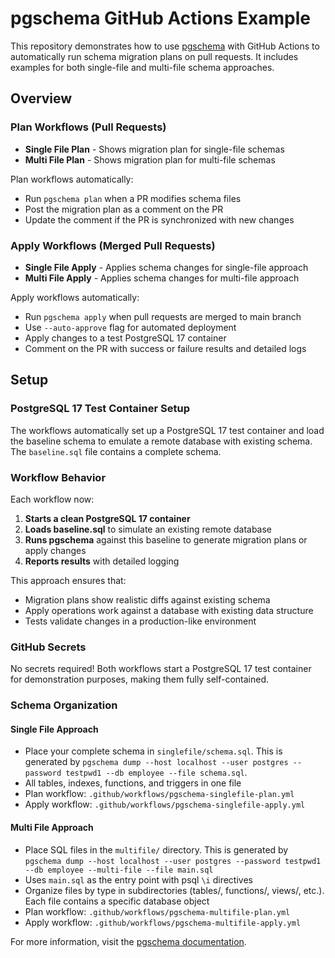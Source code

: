 # pgschema GitHub Actions Example

This repository demonstrates how to use [pgschema](https://www.pgschema.com/) with GitHub Actions to automatically run schema migration plans on pull requests. It includes examples for both single-file and multi-file schema approaches.

## Overview

### Plan Workflows (Pull Requests)

- **Single File Plan** - Shows migration plan for single-file schemas
- **Multi File Plan** - Shows migration plan for multi-file schemas

Plan workflows automatically:

- Run `pgschema plan` when a PR modifies schema files
- Post the migration plan as a comment on the PR
- Update the comment if the PR is synchronized with new changes

### Apply Workflows (Merged Pull Requests)

- **Single File Apply** - Applies schema changes for single-file approach
- **Multi File Apply** - Applies schema changes for multi-file approach

Apply workflows automatically:

- Run `pgschema apply` when pull requests are merged to main branch
- Use `--auto-approve` flag for automated deployment
- Apply changes to a test PostgreSQL 17 container
- Comment on the PR with success or failure results and detailed logs

## Setup

### PostgreSQL 17 Test Container Setup

The workflows automatically set up a PostgreSQL 17 test container and load the baseline schema to emulate a remote database with existing schema. The `baseline.sql` file contains a complete schema.

### Workflow Behavior

Each workflow now:

1. **Starts a clean PostgreSQL 17 container**
2. **Loads baseline.sql** to simulate an existing remote database
3. **Runs pgschema** against this baseline to generate migration plans or apply changes
4. **Reports results** with detailed logging

This approach ensures that:

- Migration plans show realistic diffs against existing schema
- Apply operations work against a database with existing data structure
- Tests validate changes in a production-like environment

### GitHub Secrets

No secrets required! Both workflows start a PostgreSQL 17 test container for demonstration purposes, making them fully self-contained.

### Schema Organization

#### Single File Approach

- Place your complete schema in `singlefile/schema.sql`. This is generated by `pgschema dump --host localhost --user postgres --password testpwd1 --db employee --file schema.sql`.
- All tables, indexes, functions, and triggers in one file
- Plan workflow: `.github/workflows/pgschema-singlefile-plan.yml`
- Apply workflow: `.github/workflows/pgschema-singlefile-apply.yml`

#### Multi File Approach

- Place SQL files in the `multifile/` directory. This is generated by `pgschema dump --host localhost --user postgres --password testpwd1 --db employee --multi-file --file main.sql`
- Uses `main.sql` as the entry point with psql `\i` directives
- Organize files by type in subdirectories (tables/, functions/, views/, etc.). Each file contains a specific database object
- Plan workflow: `.github/workflows/pgschema-multifile-plan.yml`
- Apply workflow: `.github/workflows/pgschema-multifile-apply.yml`

For more information, visit the [pgschema documentation](https://www.pgschema.com/).
